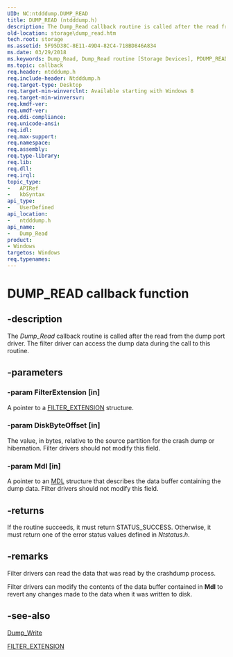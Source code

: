 ```yaml
---
UID: NC:ntdddump.DUMP_READ
title: DUMP_READ (ntdddump.h)
description: The Dump_Read callback routine is called after the read from the dump port driver. The filter driver can access the dump data during the call to this routine.
old-location: storage\dump_read.htm
tech.root: storage
ms.assetid: 5F95D38C-8E11-49D4-82C4-718BD846A834
ms.date: 03/29/2018
ms.keywords: Dump_Read, Dump_Read routine [Storage Devices], PDUMP_READ, ntdddump/Dump_Read, storage.dump_read
ms.topic: callback
req.header: ntdddump.h
req.include-header: Ntdddump.h
req.target-type: Desktop
req.target-min-winverclnt: Available starting with Windows 8
req.target-min-winversvr: 
req.kmdf-ver: 
req.umdf-ver: 
req.ddi-compliance: 
req.unicode-ansi: 
req.idl: 
req.max-support: 
req.namespace: 
req.assembly: 
req.type-library: 
req.lib: 
req.dll: 
req.irql: 
topic_type:
-	APIRef
-	kbSyntax
api_type:
-	UserDefined
api_location:
-	ntdddump.h
api_name:
-	Dump_Read
product:
- Windows
targetos: Windows
req.typenames: 
---
```


# DUMP_READ callback function


## -description


The <i>Dump_Read</i> callback routine is called after the read from the dump port driver. The filter driver can access the dump data during the call to this routine.


## -parameters




### -param FilterExtension [in]

A pointer to a <a href="https://msdn.microsoft.com/library/windows/hardware/ff553862">FILTER_EXTENSION</a> structure.


### -param DiskByteOffset [in]

The value, in bytes, relative to the source partition for the crash dump or hibernation. Filter drivers should not modify this field.


### -param Mdl [in]

A pointer to an <a href="https://msdn.microsoft.com/library/windows/hardware/ff554414">MDL</a> structure that describes the data buffer containing the dump data. Filter drivers should not modify this field.


## -returns



If the routine succeeds, it must return STATUS_SUCCESS. Otherwise, it must return one of the error status values defined in <i>Ntstatus.h</i>.




## -remarks



Filter drivers can read the data that was read by the crashdump process. 

Filter drivers can modify the contents of the data buffer contained in <b>Mdl</b> to revert any changes made to the data when it was written to disk. 




## -see-also




<a href="https://msdn.microsoft.com/library/windows/hardware/ff553709">Dump_Write</a>



<a href="https://msdn.microsoft.com/library/windows/hardware/ff553862">FILTER_EXTENSION</a>
 

 

